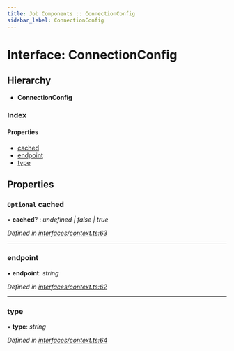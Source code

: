 ```yaml
---
title: Job Components :: ConnectionConfig
sidebar_label: ConnectionConfig
---
```


# Interface: ConnectionConfig

## Hierarchy

* **ConnectionConfig**

### Index

#### Properties

* [cached](connectionconfig.md#optional-cached)
* [endpoint](connectionconfig.md#endpoint)
* [type](connectionconfig.md#type)

## Properties

### `Optional` cached

• **cached**? : *undefined | false | true*

*Defined in [interfaces/context.ts:63](https://github.com/terascope/teraslice/blob/e7b0edd3/packages/job-components/src/interfaces/context.ts#L63)*

___

###  endpoint

• **endpoint**: *string*

*Defined in [interfaces/context.ts:62](https://github.com/terascope/teraslice/blob/e7b0edd3/packages/job-components/src/interfaces/context.ts#L62)*

___

###  type

• **type**: *string*

*Defined in [interfaces/context.ts:64](https://github.com/terascope/teraslice/blob/e7b0edd3/packages/job-components/src/interfaces/context.ts#L64)*
